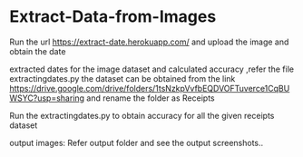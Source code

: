 # Extract-Data-from-Images

Run the url https://extract-date.herokuapp.com/ and upload the image and obtain the date 

extracted dates for the image dataset and calculated accuracy ,refer the file extractingdates.py  the dataset can be obtained from the link https://drive.google.com/drive/folders/1tsNzkpVvfbEQDVOFTuverce1CqBUWSYC?usp=sharing and rename the folder as Receipts

Run the extractingdates.py to obtain accuracy for all the given receipts dataset

output images:
Refer output folder and see the output screenshots..
